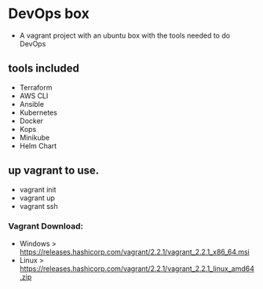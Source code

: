 # DevOps box
* A vagrant project with an ubuntu box with the tools needed to do DevOps

## tools included
* Terraform
* AWS CLI
* Ansible
* Kubernetes
* Docker
* Kops
* Minikube
* Helm Chart

## up vagrant to use.

* vagrant init
* vagrant up
* vagrant ssh


### Vagrant Download:

* Windows > https://releases.hashicorp.com/vagrant/2.2.1/vagrant_2.2.1_x86_64.msi
* Linux > https://releases.hashicorp.com/vagrant/2.2.1/vagrant_2.2.1_linux_amd64.zip
